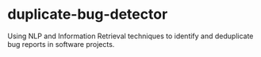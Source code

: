 # duplicate-bug-detector
Using NLP and Information Retrieval techniques to identify and deduplicate bug reports in software projects.

